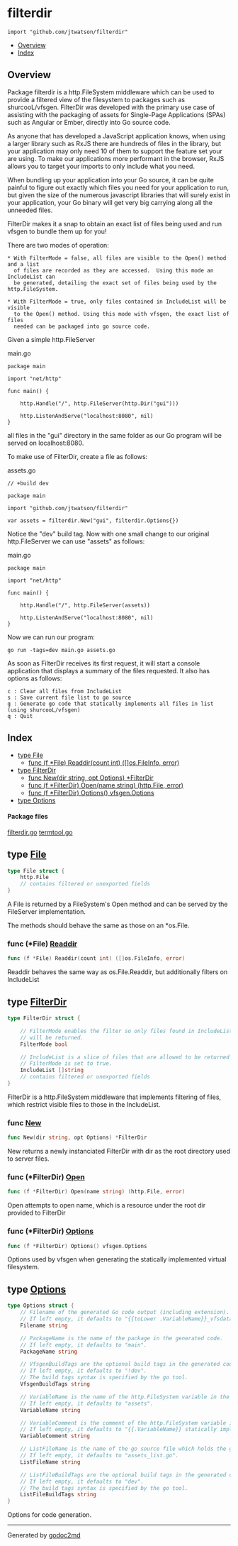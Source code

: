 

# filterdir
`import "github.com/jtwatson/filterdir"`

* [Overview](#pkg-overview)
* [Index](#pkg-index)

## <a name="pkg-overview">Overview</a>
Package filterdir is a http.FileSystem middleware which can be used to provide a
filtered view of the filesystem to packages such as shurcooL/vfsgen. FilterDir
was developed with the primary use case of assisting with the packaging of assets
for Single-Page Applications (SPAs) such as Angular or Ember, directly into Go
source code.

As anyone that has developed a JavaScript application knows, when using a larger
library such as RxJS there are hundreds of files in the library, but your application
may only need 10 of them to support the feature set your are using.  To make our
applications more performant in the browser, RxJS allows you to target your imports
to only include what you need.

When bundling up your application into your Go source, it can be quite painful to
figure out exactly which files you need for your application to run, but given
the size of the numerous javascript libraries that will surely exist in your application,
your Go binary will get very big carrying along all the unneeded files.

FilterDir makes it a snap to obtain an exact list of files being used and run
vfsgen to bundle them up for you!

There are two modes of operation:


	* With FilterMode = false, all files are visible to the Open() method and a list
	  of files are recorded as they are accessed.  Using this mode an IncludeList can
	  be generated, detailing the exact set of files being used by the http.FileSystem.
	
	* With FilterMode = true, only files contained in IncludeList will be visible
	  to the Open() method. Using this mode with vfsgen, the exact list of files
	  needed can be packaged into go source code.

Given a simple http.FileServer

main.go


	package main
	
	import "net/http"
	
	func main() {
	
		http.Handle("/", http.FileServer(http.Dir("gui")))
	
		http.ListenAndServe("localhost:8080", nil)
	}

all files in the "gui" directory in the same folder as our Go program will be served
on localhost:8080.

To make use of FilterDir, create a file as follows:

assets.go


	// +build dev
	
	package main
	
	import "github.com/jtwatson/filterdir"
	
	var assets = filterdir.New("gui", filterdir.Options{})

Notice the "dev" build tag. Now with one small change to our original http.FileServer
we can use "assets" as follows:

main.go


	package main
	
	import "net/http"
	
	func main() {
	
		http.Handle("/", http.FileServer(assets))
	
		http.ListenAndServe("localhost:8080", nil)
	}

Now we can run our program:


	go run -tags=dev main.go assets.go

As soon as FilterDir receives its first request, it will start a console application
that displays a summary of the files requested. It also has options as follows:


	c : Clear all files from IncludeList
	s : Save current file list to go source
	g : Generate go code that statically implements all files in list (using shurcooL/vfsgen)
	q : Quit




## <a name="pkg-index">Index</a>
* [type File](#File)
  * [func (f *File) Readdir(count int) ([]os.FileInfo, error)](#File.Readdir)
* [type FilterDir](#FilterDir)
  * [func New(dir string, opt Options) *FilterDir](#New)
  * [func (f *FilterDir) Open(name string) (http.File, error)](#FilterDir.Open)
  * [func (f *FilterDir) Options() vfsgen.Options](#FilterDir.Options)
* [type Options](#Options)


#### <a name="pkg-files">Package files</a>
[filterdir.go](/src/github.com/jtwatson/filterdir/filterdir.go) [termtool.go](/src/github.com/jtwatson/filterdir/termtool.go) 






## <a name="File">type</a> [File](/src/target/filterdir.go?s=6530:6606#L247)
``` go
type File struct {
    http.File
    // contains filtered or unexported fields
}
```
A File is returned by a FileSystem's Open method and can be
served by the FileServer implementation.

The methods should behave the same as those on an *os.File.










### <a name="File.Readdir">func</a> (\*File) [Readdir](/src/target/filterdir.go?s=6703:6759#L255)
``` go
func (f *File) Readdir(count int) ([]os.FileInfo, error)
```
Readdir behaves the same way as os.File.Readdir, but additionally
filters on IncludeList




## <a name="FilterDir">type</a> [FilterDir](/src/target/filterdir.go?s=3145:3541#L100)
``` go
type FilterDir struct {

    // FilterMode enables the filter so only files found in IncludeList
    // will be returned.
    FilterMode bool

    // IncludeList is a slice of files that are allowed to be returned when
    // FilterMode is set to true.
    IncludeList []string
    // contains filtered or unexported fields
}
```
FilterDir is a http.FileSystem middleware that implements filtering of
files, which restrict visible files to those in the IncludeList.







### <a name="New">func</a> [New](/src/target/filterdir.go?s=3642:3686#L118)
``` go
func New(dir string, opt Options) *FilterDir
```
New returns a newly instanciated FilterDir with dir as the root directory used to server files.





### <a name="FilterDir.Open">func</a> (\*FilterDir) [Open](/src/target/filterdir.go?s=4272:4328#L135)
``` go
func (f *FilterDir) Open(name string) (http.File, error)
```
Open attempts to open name, which is a resource under the root dir provided to FilterDir




### <a name="FilterDir.Options">func</a> (\*FilterDir) [Options](/src/target/filterdir.go?s=3887:3931#L124)
``` go
func (f *FilterDir) Options() vfsgen.Options
```
Options used by vfsgen when generating the statically implemented virtual filesystem.




## <a name="Options">type</a> [Options](/src/target/filterdir.go?s=7111:8385#L271)
``` go
type Options struct {
    // Filename of the generated Go code output (including extension).
    // If left empty, it defaults to "{{toLower .VariableName}}_vfsdata.go".
    Filename string

    // PackageName is the name of the package in the generated code.
    // If left empty, it defaults to "main".
    PackageName string

    // VfsgenBuildTags are the optional build tags in the generated code.
    // If left empty, it defaults to "!dev".
    // The build tags syntax is specified by the go tool.
    VfsgenBuildTags string

    // VariableName is the name of the http.FileSystem variable in the generated code.
    // If left empty, it defaults to "assets".
    VariableName string

    // VariableComment is the comment of the http.FileSystem variable in the generated code.
    // If left empty, it defaults to "{{.VariableName}} statically implements the virtual filesystem provided to vfsgen.".
    VariableComment string

    // ListFileName is the name of the go source file which holds the generated code for IncludeList.
    // If left empty, it defaults to "assets_list.go".
    ListFileName string

    // ListFileBuildTags are the optional build tags in the generated code for IncludeList.
    // If left empty, it defaults to "dev".
    // The build tags syntax is specified by the go tool.
    ListFileBuildTags string
}
```
Options for code generation.














- - -
Generated by [godoc2md](http://godoc.org/github.com/davecheney/godoc2md)
